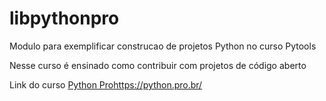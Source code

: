 # libpythonpro
Modulo para exemplificar construcao de projetos Python no curso Pytools

Nesse curso é ensinado como contribuir com projetos de código aberto

Link do curso [Python Pro](/)https://python.pro.br/